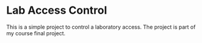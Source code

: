 # Lab Access Control

This is a simple project to control a laboratory access. The project is part of my course final project.

